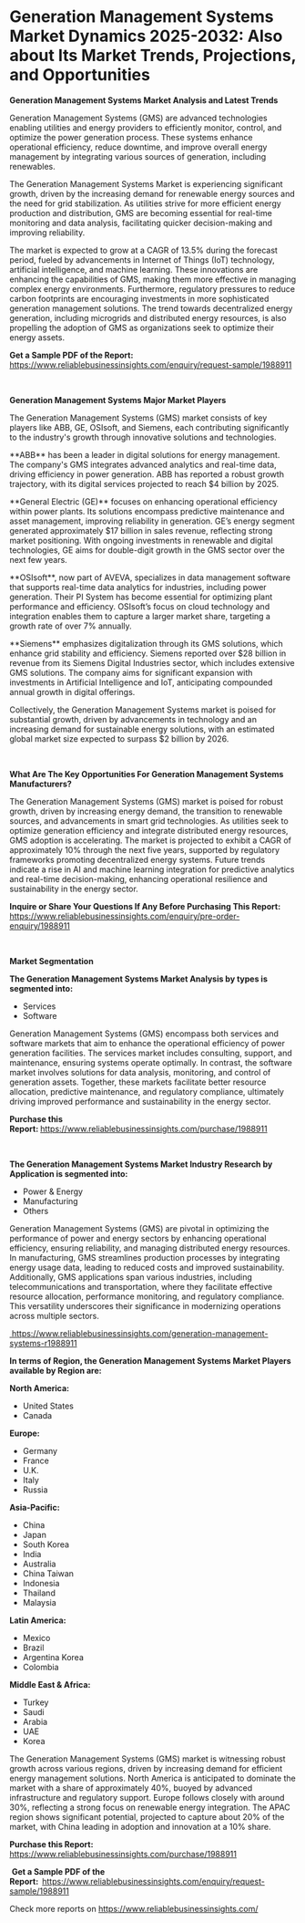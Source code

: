 <p><h1>Generation Management Systems Market Dynamics 2025-2032: Also about Its Market Trends, Projections, and Opportunities</h1></p><p><strong>Generation Management Systems Market Analysis and Latest Trends</strong></p>
<p><p>Generation Management Systems (GMS) are advanced technologies enabling utilities and energy providers to efficiently monitor, control, and optimize the power generation process. These systems enhance operational efficiency, reduce downtime, and improve overall energy management by integrating various sources of generation, including renewables. </p><p>The Generation Management Systems Market is experiencing significant growth, driven by the increasing demand for renewable energy sources and the need for grid stabilization. As utilities strive for more efficient energy production and distribution, GMS are becoming essential for real-time monitoring and data analysis, facilitating quicker decision-making and improving reliability.</p><p>The market is expected to grow at a CAGR of 13.5% during the forecast period, fueled by advancements in Internet of Things (IoT) technology, artificial intelligence, and machine learning. These innovations are enhancing the capabilities of GMS, making them more effective in managing complex energy environments. Furthermore, regulatory pressures to reduce carbon footprints are encouraging investments in more sophisticated generation management solutions. The trend towards decentralized energy generation, including microgrids and distributed energy resources, is also propelling the adoption of GMS as organizations seek to optimize their energy assets.</p></p>
<p><strong>Get a Sample PDF of the Report:&nbsp;</strong> <a href="https://www.reliablebusinessinsights.com/enquiry/request-sample/1988911?utm_campaign=2250&utm_medium=2&utm_source=Github&utm_content=ia&utm_term=13022025&utm_id=generation-management-systems">https://www.reliablebusinessinsights.com/enquiry/request-sample/1988911</a></p>
<p>&nbsp;</p>
<p><strong>Generation Management Systems Major Market Players</strong></p>
<p><p>The Generation Management Systems (GMS) market consists of key players like ABB, GE, OSIsoft, and Siemens, each contributing significantly to the industry's growth through innovative solutions and technologies. </p><p>**ABB** has been a leader in digital solutions for energy management. The company's GMS integrates advanced analytics and real-time data, driving efficiency in power generation. ABB has reported a robust growth trajectory, with its digital services projected to reach $4 billion by 2025. </p><p>**General Electric (GE)** focuses on enhancing operational efficiency within power plants. Its solutions encompass predictive maintenance and asset management, improving reliability in generation. GE’s energy segment generated approximately $17 billion in sales revenue, reflecting strong market positioning. With ongoing investments in renewable and digital technologies, GE aims for double-digit growth in the GMS sector over the next few years.</p><p>**OSIsoft**, now part of AVEVA, specializes in data management software that supports real-time data analytics for industries, including power generation. Their PI System has become essential for optimizing plant performance and efficiency. OSIsoft’s focus on cloud technology and integration enables them to capture a larger market share, targeting a growth rate of over 7% annually.</p><p>**Siemens** emphasizes digitalization through its GMS solutions, which enhance grid stability and efficiency. Siemens reported over $28 billion in revenue from its Siemens Digital Industries sector, which includes extensive GMS solutions. The company aims for significant expansion with investments in Artificial Intelligence and IoT, anticipating compounded annual growth in digital offerings.</p><p>Collectively, the Generation Management Systems market is poised for substantial growth, driven by advancements in technology and an increasing demand for sustainable energy solutions, with an estimated global market size expected to surpass $2 billion by 2026.</p></p>
<p>&nbsp;</p>
<p><strong>What Are The Key Opportunities For Generation Management Systems Manufacturers?</strong></p>
<p><p>The Generation Management Systems (GMS) market is poised for robust growth, driven by increasing energy demand, the transition to renewable sources, and advancements in smart grid technologies. As utilities seek to optimize generation efficiency and integrate distributed energy resources, GMS adoption is accelerating. The market is projected to exhibit a CAGR of approximately 10% through the next five years, supported by regulatory frameworks promoting decentralized energy systems. Future trends indicate a rise in AI and machine learning integration for predictive analytics and real-time decision-making, enhancing operational resilience and sustainability in the energy sector.</p></p>
<p><strong>Inquire or Share Your Questions If Any Before Purchasing This Report:</strong> <a href="https://www.reliablebusinessinsights.com/enquiry/pre-order-enquiry/1988911?utm_campaign=2250&utm_medium=2&utm_source=Github&utm_content=ia&utm_term=13022025&utm_id=generation-management-systems">https://www.reliablebusinessinsights.com/enquiry/pre-order-enquiry/1988911</a></p>
<p>&nbsp;</p>
<p><strong>Market Segmentation</strong></p>
<p><strong>The Generation Management Systems Market Analysis by types is segmented into:</strong></p>
<p><ul><li>Services</li><li>Software</li></ul></p>
<p><p>Generation Management Systems (GMS) encompass both services and software markets that aim to enhance the operational efficiency of power generation facilities. The services market includes consulting, support, and maintenance, ensuring systems operate optimally. In contrast, the software market involves solutions for data analysis, monitoring, and control of generation assets. Together, these markets facilitate better resource allocation, predictive maintenance, and regulatory compliance, ultimately driving improved performance and sustainability in the energy sector.</p></p>
<p><strong>Purchase this Report:&nbsp;</strong><a href="https://www.reliablebusinessinsights.com/purchase/1988911?utm_campaign=2250&utm_medium=2&utm_source=Github&utm_content=ia&utm_term=13022025&utm_id=generation-management-systems">https://www.reliablebusinessinsights.com/purchase/1988911</a></p>
<p>&nbsp;</p>
<p><strong>The Generation Management Systems Market Industry Research by Application is segmented into:</strong></p>
<p><ul><li>Power & Energy</li><li>Manufacturing</li><li>Others</li></ul></p>
<p><p>Generation Management Systems (GMS) are pivotal in optimizing the performance of power and energy sectors by enhancing operational efficiency, ensuring reliability, and managing distributed energy resources. In manufacturing, GMS streamlines production processes by integrating energy usage data, leading to reduced costs and improved sustainability. Additionally, GMS applications span various industries, including telecommunications and transportation, where they facilitate effective resource allocation, performance monitoring, and regulatory compliance. This versatility underscores their significance in modernizing operations across multiple sectors.</p></p>
<p><a href="https://www.reliablebusinessinsights.com/generation-management-systems-r1988911?utm_campaign=2250&utm_medium=2&utm_source=Github&utm_content=ia&utm_term=13022025&utm_id=generation-management-systems">&nbsp;https://www.reliablebusinessinsights.com/generation-management-systems-r1988911</a></p>
<p><strong>In terms of Region, the Generation Management Systems Market Players available by Region are:</strong></p>
<p>
    <p> <strong> North America: </strong>
        <ul>
            <li>United States</li>
            <li>Canada</li>
        </ul>
        </p> 
    <p> <strong> Europe: </strong>
        <ul>
            <li>Germany</li>
            <li>France</li>
            <li>U.K.</li>
            <li>Italy</li>
            <li>Russia</li>
        </ul>
        </p> 
    <p> <strong> Asia-Pacific: </strong>
        <ul>
            <li>China</li>
            <li>Japan</li>
            <li>South Korea</li>
            <li>India</li>
            <li>Australia</li>
            <li>China Taiwan</li>
            <li>Indonesia</li>
            <li>Thailand</li>
            <li>Malaysia</li>
        </ul>
        </p> 
    <p> <strong> Latin America: </strong>
        <ul>
            <li>Mexico</li>
            <li>Brazil</li>
            <li>Argentina Korea</li>
            <li>Colombia</li>
        </ul>
        </p> 
    <p> <strong> Middle East & Africa: </strong>
        <ul>
            <li>Turkey</li>
            <li>Saudi</li>
            <li>Arabia</li>
            <li>UAE</li>
            <li>Korea</li>
        </ul>
    </p>
    </p>
<p><p>The Generation Management Systems (GMS) market is witnessing robust growth across various regions, driven by increasing demand for efficient energy management solutions. North America is anticipated to dominate the market with a share of approximately 40%, buoyed by advanced infrastructure and regulatory support. Europe follows closely with around 30%, reflecting a strong focus on renewable energy integration. The APAC region shows significant potential, projected to capture about 20% of the market, with China leading in adoption and innovation at a 10% share.</p></p>
<p><strong>Purchase this Report: </strong><a href="https://www.reliablebusinessinsights.com/purchase/1988911?utm_campaign=2250&utm_medium=2&utm_source=Github&utm_content=ia&utm_term=13022025&utm_id=generation-management-systems">https://www.reliablebusinessinsights.com/purchase/1988911</a></p>
<p>&nbsp;<strong>Get a Sample PDF of the Report:&nbsp;&nbsp;</strong><a href="https://www.reliablebusinessinsights.com/enquiry/request-sample/1988911?utm_campaign=2250&utm_medium=2&utm_source=Github&utm_content=ia&utm_term=13022025&utm_id=generation-management-systems">https://www.reliablebusinessinsights.com/enquiry/request-sample/1988911</a></p>
<p><strong></strong></p>
<p>Check more reports on <a href="https://www.reliablebusinessinsights.com/?utm_campaign=2250&utm_medium=2&utm_source=Github&utm_content=ia&utm_term=13022025&utm_id=generation-management-systems">https://www.reliablebusinessinsights.com/</a></p>